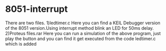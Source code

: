 # 8051-interrupt
There are two files.
1)ledtimer.c 
 Here you can find a KEIL Debugger version of the 8051 version.Using interrupt method blink an LED for 50ms delay.
 2)Proteus files.rar
 Here you can run a simulation of the above program, just play the button and you can find it get executed from the code ledtimer.c which is added
